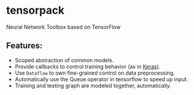 # tensorpack
Neural Network Toolbox based on TensorFlow


## Features:
+ Scoped abstraction of common models.
+ Provide callbacks to control training behavior (as in [Keras](http://keras.io)).
+ Use `Dataflow` to own fine-grained control on data preprocessing.
+ Automatically use the Queue operator in tensorflow to speed up input.
+ Training and testing graph are modeled together, automatically.

